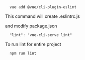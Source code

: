 
```
  vue add @vue/cli-plugin-eslint
```

This command will create
.eslintrc.js

and modify package.json
```
  "lint": "vue-cli-serve lint"   
```

To run lint for entire project
```
  npm run lint
```



